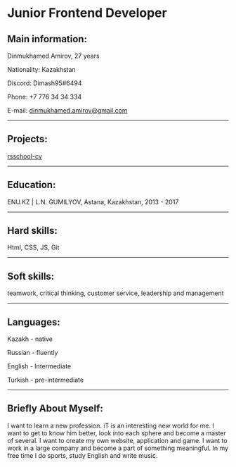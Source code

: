 # Junior Frontend Developer

## Main information:

Dinmukhamed Amirov, 27 years

Nationality: Kazakhstan

Discord: Dimash95#6494

Phone: +7 776 34 34 334

E-mail: dinmukhamed.amirov@gmail.com
***
## Projects:
[rsschool-cv]()
***
## Education:
ENU.KZ | L.N. GUMILYOV, Astana, Kazakhstan, 2013 - 2017
***
## Hard skills:
Html, CSS, JS, Git
***
## Soft skills:
teamwork, critical thinking, customer service, leadership and management
***

## Languages:
Kazakh - native

Russian - fluently

English - Intermediate

Turkish - pre-intermediate
***

## Briefly About Myself: 

I want to learn a new profession. iT is an interesting new world for me. I want to get to know him better, look into each sphere and become a master of several. I want to create my own website, application and game. I want to work in a large company and become a part of something meaningful. In my free time I do sports, study English and write music.






